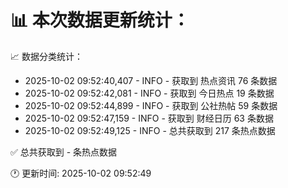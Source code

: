 📊 本次数据更新统计：
==========================

📈 数据分类统计：
- 2025-10-02 09:52:40,407 - INFO - 获取到 热点资讯 76 条数据
- 2025-10-02 09:52:42,081 - INFO - 获取到 今日热点 19 条数据
- 2025-10-02 09:52:44,899 - INFO - 获取到 公社热帖 59 条数据
- 2025-10-02 09:52:47,159 - INFO - 获取到 财经日历 63 条数据
- 2025-10-02 09:52:49,125 - INFO - 总共获取到 217 条热点数据

✅ 总共获取到 - 条热点数据

🕐 更新时间: 2025-10-02 09:52:49
